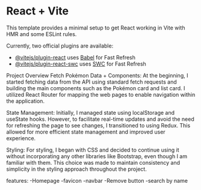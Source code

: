 # React + Vite

This template provides a minimal setup to get React working in Vite with HMR and some ESLint rules.

Currently, two official plugins are available:

- [@vitejs/plugin-react](https://github.com/vitejs/vite-plugin-react/blob/main/packages/plugin-react/README.md) uses [Babel](https://babeljs.io/) for Fast Refresh
- [@vitejs/plugin-react-swc](https://github.com/vitejs/vite-plugin-react-swc) uses [SWC](https://swc.rs/) for Fast Refresh

Project Overview
Fetch Pokémon Data + Components:
At the beginning, I started fetching data from the API using standard fetch requests and building the main components such as the Pokémon card and list card. I utilized React Router for mapping the web pages to enable navigation within the application.

State Management:
Initially, I managed state using localStorage and useState hooks. However, to facilitate real-time updates and avoid the need for refreshing the page to see changes, I transitioned to using Redux. This allowed for more efficient state management and improved user experience.

Styling:
For styling, I began with CSS and decided to continue using it without incorporating any other libraries like Bootstrap, even though I am familiar with them. This choice was made to maintain consistency and simplicity in the styling approach throughout the project.

features:
-Homepage
-favicon
-navbar
-Remove button
-search by name
